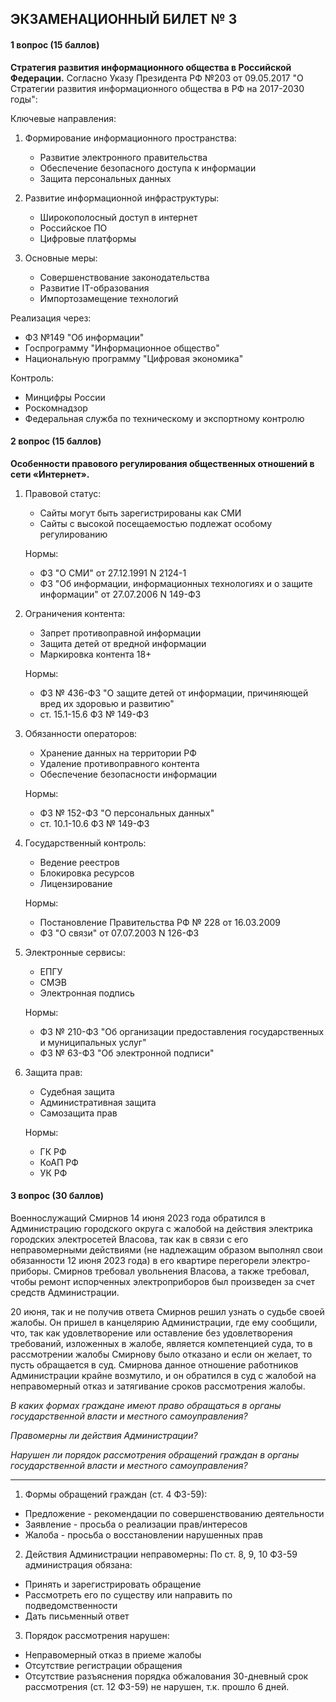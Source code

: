 ## ЭКЗАМЕНАЦИОННЫЙ БИЛЕТ № 3
#### 1 вопрос (15 баллов)
**Стратегия развития информационного общества в Российской Федерации.**
Согласно Указу Президента РФ №203 от 09.05.2017 "О Стратегии развития информационного общества в РФ на 2017-2030 годы":

Ключевые направления:
1. Формирование информационного пространства:
	- Развитие электронного правительства
	- Обеспечение безопасного доступа к информации
	- Защита персональных данных

2. Развитие информационной инфраструктуры:
	- Широкополосный доступ в интернет
	- Российское ПО
	- Цифровые платформы

3. Основные меры:
	- Совершенствование законодательства
	- Развитие IT-образования
	- Импортозамещение технологий

Реализация через:
- ФЗ №149 "Об информации"
- Госпрограмму "Информационное общество"
- Национальную программу "Цифровая экономика"

Контроль:
- Минцифры России
- Роскомнадзор
- Федеральная служба по техническому и экспортному контролю

#### 2 вопрос (15 баллов)
**Особенности правового регулирования общественных отношений в сети «Интернет».**

1. Правовой статус:
	- Сайты могут быть зарегистрированы как СМИ 
	- Сайты с высокой посещаемостью подлежат особому регулированию
	
	Нормы:
	- ФЗ "О СМИ" от 27.12.1991 N 2124-1
	- ФЗ "Об информации, информационных технологиях и о защите информации" от 27.07.2006 N 149-ФЗ

2. Ограничения контента:
	- Запрет противоправной информации
	- Защита детей от вредной информации
	- Маркировка контента 18+
	
	Нормы:
	- ФЗ № 436-ФЗ "О защите детей от информации, причиняющей вред их здоровью и развитию"
	- ст. 15.1-15.6 ФЗ № 149-ФЗ

3. Обязанности операторов:
	- Хранение данных на территории РФ
	- Удаление противоправного контента
	- Обеспечение безопасности информации

	Нормы:
	- ФЗ № 152-ФЗ "О персональных данных"
	- ст. 10.1-10.6 ФЗ № 149-ФЗ

1. Государственный контроль:
	- Ведение реестров
	- Блокировка ресурсов
	- Лицензирование
	
	Нормы:
	- Постановление Правительства РФ № 228 от 16.03.2009
	- ФЗ "О связи" от 07.07.2003 N 126-ФЗ

1. Электронные сервисы:
	- ЕПГУ
	- СМЭВ
	- Электронная подпись
	
	Нормы:
	- ФЗ № 210-ФЗ "Об организации предоставления государственных и муниципальных услуг"
	- ФЗ № 63-ФЗ "Об электронной подписи"

1. Защита прав:
	- Судебная защита
	- Административная защита
	- Самозащита прав
	
	Нормы:
	- ГК РФ
	- КоАП РФ
	- УК РФ

#### 3 вопрос (30 баллов)

Военнослужащий Смирнов 14 июня 2023 года обратился в Администрацию городского округа с жалобой на действия электрика городских электросетей Власова, так как в связи с его неправомерными действиями (не надлежащим образом выполнял свои обязанности 12 июня 2023 года) в его квартире перегорели электро-приборы. Смирнов требовал увольнения Власова, а также требовал, чтобы ремонт испорченных электроприборов был произведен за счет средств Администрации.

20 июня, так и не получив ответа Смирнов решил узнать о судьбе своей жалобы. Он пришел в канцелярию Администрации, где ему сообщили, что, так как удовлетворение или оставление без удовлетворения требований, изложенных в жалобе, является компетенцией суда, то в рассмотрении жалобы Смирнову было отказано и если он желает, то пусть обращается в суд. Смирнова данное отношение работников Администрации крайне возмутило, и он обратился в суд с жалобой на неправомерный отказ и затягивание сроков рассмотрения жалобы.

_В каких формах граждане имеют право обращаться в органы государственной власти и местного самоуправления?_

_Правомерны ли действия Администрации?_

_Нарушен ли порядок рассмотрения обращений граждан в органы государственной власти и местного самоуправления?_

---
1. Формы обращений граждан (ст. 4 ФЗ-59):
- Предложение - рекомендации по совершенствованию деятельности
- Заявление - просьба о реализации прав/интересов
- Жалоба - просьба о восстановлении нарушенных прав

2. Действия Администрации неправомерны:
По ст. 8, 9, 10 ФЗ-59 администрация обязана:
- Принять и зарегистрировать обращение
- Рассмотреть его по существу или направить по подведомственности
- Дать письменный ответ

3. Порядок рассмотрения нарушен:
- Неправомерный отказ в приеме жалобы
- Отсутствие регистрации обращения
- Отсутствие разъяснения порядка обжалования
30-дневный срок рассмотрения (ст. 12 ФЗ-59) не нарушен, т.к. прошло 6 дней.

